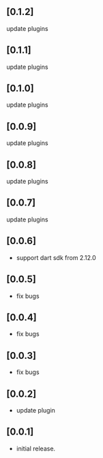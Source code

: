 ## [0.1.2]
update plugins

## [0.1.1]
update plugins

## [0.1.0]
update plugins

## [0.0.9]
update plugins

## [0.0.8]
update plugins

## [0.0.7]
update plugins

## [0.0.6]

* support dart sdk from 2.12.0

## [0.0.5]

* fix bugs

## [0.0.4]

* fix bugs

## [0.0.3]

* fix bugs

## [0.0.2]

* update plugin

## [0.0.1]

* initial release.
